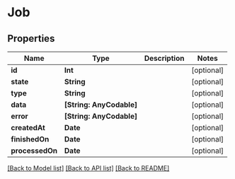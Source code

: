 # Job

## Properties
Name | Type | Description | Notes
------------ | ------------- | ------------- | -------------
**id** | **Int** |  | [optional] 
**state** | **String** |  | [optional] 
**type** | **String** |  | [optional] 
**data** | **[String: AnyCodable]** |  | [optional] 
**error** | **[String: AnyCodable]** |  | [optional] 
**createdAt** | **Date** |  | [optional] 
**finishedOn** | **Date** |  | [optional] 
**processedOn** | **Date** |  | [optional] 

[[Back to Model list]](../README.md#documentation-for-models) [[Back to API list]](../README.md#documentation-for-api-endpoints) [[Back to README]](../README.md)


